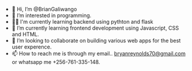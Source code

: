 - 👋 Hi, I’m @BrianGaliwango
- 👀 I’m interested in programming.
- ✌🏿 I'm currently learning backend using pythton and flask
- 🌱 I’m currently learning frontend development using Javascript, CSS and HTML.
- 💞️ I’m looking to collaborate on building various web apps for the best user experence.
- 📫 How to reach me is through my email.. bryanreynolds70@gmail.com or whatsapp me +256-761-335-148.
